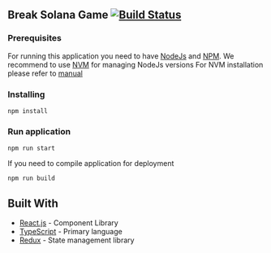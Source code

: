 ## Break Solana Game [![Build Status](https://travis-ci.org/solana-labs/break.svg?branch=master)](https://travis-ci.org/solana-labs/break)


### Prerequisites

For running this application you need to have [NodeJs](https://nodejs.org/en/) and [NPM](https://www.npmjs.com/).
We recommend to use [NVM](https://github.com/creationix/nvm) for managing NodeJs versions
For NVM installation please refer to [manual](https://github.com/creationix/nvm#install--update-script)

### Installing

```
npm install
```

### Run application

```
npm run start
```

If you need to compile application for deployment

```
npm run build
```

## Built With

* [React.js](https://github.com/facebook/react/) - Component Library
* [TypeScript](https://www.typescriptlang.org/) - Primary language
* [Redux](https://github.com/reduxjs/react-redux) - State management library
